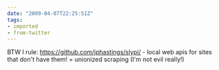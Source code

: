 ```yaml
---
date: "2009-04-07T22:25:51Z"
tags:
- imported
- from-twitter
---
```

BTW I rule: https://github.com/jphastings/slypi/ - local web apis for sites that don't have them! = unionized scraping \(I'm not evil really!)
